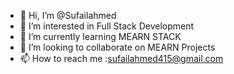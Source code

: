 - 👋 Hi, I’m @Sufailahmed
- 👀 I’m interested in Full Stack Development
- 🌱 I’m currently learning MEARN STACK
- 💞️ I’m looking to collaborate on MEARN Projects
- 📫 How to reach me :sufailahmed415@gmail.com


<!---
Sufailahmed/Sufailahmed is a ✨ special ✨ repository because its `README.md` (this file) appears on your GitHub profile.
You can click the Preview link to take a look at your changes.
--->
